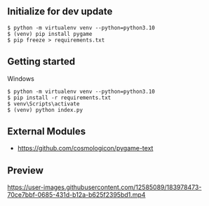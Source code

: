 ## Initialize for dev update

```
$ python -m virtualenv venv --python=python3.10
$ (venv) pip install pygame 
$ pip freeze > requirements.txt
```

## Getting started
Windows
```
$ python -m virtualenv venv --python=python3.10
$ pip install -r requirements.txt 
$ venv\Scripts\activate
$ (venv) python index.py
```

## External Modules
- https://github.com/cosmologicon/pygame-text

## Preview
https://user-images.githubusercontent.com/12585089/183978473-70ce7bbf-0685-431d-b12a-b625f2395bd1.mp4

